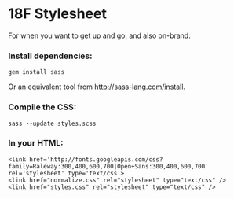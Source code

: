 18F Stylesheet
======================

For when you want to get up and go, and also on-brand.

### Install dependencies:
```
gem install sass
```
Or an equivalent tool from http://sass-lang.com/install.

### Compile the CSS: 
```
sass --update styles.scss
```

### In your HTML:

```
<link href='http://fonts.googleapis.com/css?family=Raleway:300,400,600,700|Open+Sans:300,400,600,700' rel='stylesheet' type='text/css'>
<link href="normalize.css" rel="stylesheet" type="text/css" />
<link href="styles.css" rel="stylesheet" type="text/css" />
```
